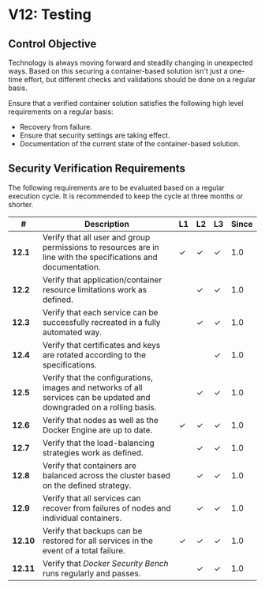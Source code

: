 # V12: Testing

## Control Objective

Technology is always moving forward and steadily changing in unexpected ways. Based on this securing a container-based solution isn't just a one-time effort, but different checks and validations should be done on a regular basis.

Ensure that a verified container solution satisfies the following high level requirements on a regular basis:

* Recovery from failure.
* Ensure that security settings are taking effect.
* Documentation of the current state of the container-based solution.

## Security Verification Requirements

The following requirements are to be evaluated based on a regular execution cycle. It is recommended to keep the cycle at three months or shorter.

| # | Description | L1 | L2 | L3 | Since |
| --- | --- | --- | --- | -- | -- |
| **12.1** | Verify that all user and group permissions to resources are in line with the specifications and documentation. | ✓ | ✓ | ✓ | 1.0 |
| **12.2** | Verify that application/container resource limitations work as defined. |  | ✓ | ✓ | 1.0 |
| **12.3** | Verify that each service can be successfully recreated in a fully automated way. |  | ✓ | ✓ | 1.0 |
| **12.4** | Verify that certificates and keys are rotated according to the specifications. |  |  | ✓ | 1.0 |
| **12.5** | Verify that the configurations, images and networks of all services can be updated and downgraded on a rolling basis. | | ✓ | ✓ | 1.0 |
| **12.6** | Verify that nodes as well as the Docker Engine are up to date. | ✓ | ✓ | ✓ | 1.0 |
| **12.7** | Verify that the load-balancing strategies work as defined. | | ✓ | ✓ | 1.0 |
| **12.8** | Verify that containers are balanced across the cluster based on the defined strategy. | | ✓ | ✓ | 1.0 |
| **12.9** | Verify that all services can recover from failures of nodes and individual containers. | | ✓ | ✓ | 1.0 |
| **12.10** | Verify that backups can be restored for all services in the event of a total failure. | ✓ | ✓ | ✓ | 1.0 |
| **12.11** | Verify that _Docker Security Bench_ runs regularly and passes. | | ✓ | ✓ | 1.0 |
